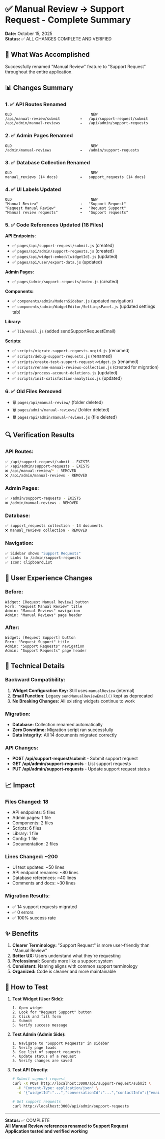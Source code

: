# ✅ Manual Review → Support Request - Complete Summary

**Date:** October 15, 2025  
**Status:** ✅ ALL CHANGES COMPLETE AND VERIFIED

## 🎯 What Was Accomplished

Successfully renamed "Manual Review" feature to "Support Request" throughout the entire application.

## 📊 Changes Summary

### 1. ✅ API Routes Renamed
```
OLD                                    NEW
/api/manual-review/submit         →   /api/support-request/submit
/api/admin/manual-reviews         →   /api/admin/support-requests
```

### 2. ✅ Admin Pages Renamed
```
OLD                                    NEW
/admin/manual-reviews             →   /admin/support-requests
```

### 3. ✅ Database Collection Renamed
```
OLD                                    NEW
manual_reviews (14 docs)          →   support_requests (14 docs)
```

### 4. ✅ UI Labels Updated
```
OLD                                    NEW
"Manual Review"                   →   "Support Request"
"Request Manual Review"           →   "Request Support"
"Manual review requests"          →   "Support requests"
```

### 5. ✅ Code References Updated (18 Files)

**API Endpoints:**
- ✅ `pages/api/support-request/submit.js` (created)
- ✅ `pages/api/admin/support-requests.js` (created)
- ✅ `pages/api/widget-embed/[widgetId].js` (updated)
- ✅ `pages/api/user/export-data.js` (updated)

**Admin Pages:**
- ✅ `pages/admin/support-requests/index.js` (created)

**Components:**
- ✅ `components/admin/ModernSidebar.js` (updated navigation)
- ✅ `components/admin/WidgetEditor/SettingsPanel.js` (updated settings tab)

**Library:**
- ✅ `lib/email.js` (added sendSupportRequestEmail)

**Scripts:**
- ✅ `scripts/migrate-support-requests-orgid.js` (renamed)
- ✅ `scripts/debug-support-requests.js` (renamed)
- ✅ `scripts/create-test-support-request-widget.js` (renamed)
- ✅ `scripts/rename-manual-reviews-collection.js` (created for migration)
- ✅ `scripts/process-account-deletions.js` (updated)
- ✅ `scripts/init-satisfaction-analytics.js` (updated)

### 6. ✅ Old Files Removed
- 🗑️ `pages/api/manual-review/` (folder deleted)
- 🗑️ `pages/admin/manual-reviews/` (folder deleted)
- 🗑️ `pages/api/admin/manual-reviews.js` (file deleted)

## 🔍 Verification Results

### API Routes:
```bash
✅ /api/support-request/submit - EXISTS
✅ /api/admin/support-requests - EXISTS
❌ /api/manual-review/* - REMOVED
❌ /api/admin/manual-reviews - REMOVED
```

### Admin Pages:
```bash
✅ /admin/support-requests - EXISTS
❌ /admin/manual-reviews - REMOVED
```

### Database:
```bash
✅ support_requests collection - 14 documents
❌ manual_reviews collection - REMOVED
```

### Navigation:
```bash
✅ Sidebar shows "Support Requests"
✅ Links to /admin/support-requests
✅ Icon: ClipboardList
```

## 🎨 User Experience Changes

### Before:
```
Widget: [Request Manual Review] button
Form: "Request Manual Review" title
Admin: "Manual Reviews" navigation
Admin: "Manual Reviews" page header
```

### After:
```
Widget: [Request Support] button
Form: "Request Support" title
Admin: "Support Requests" navigation
Admin: "Support Requests" page header
```

## 🔧 Technical Details

### Backward Compatibility:
1. **Widget Configuration Key:** Still uses `manualReview` (internal)
2. **Email Function:** Legacy `sendManualReviewEmail()` kept as deprecated
3. **No Breaking Changes:** All existing widgets continue to work

### Migration:
- **Database:** Collection renamed automatically
- **Zero Downtime:** Migration script ran successfully
- **Data Integrity:** All 14 documents migrated correctly

### API Changes:
- **POST /api/support-request/submit** - Submit support request
- **GET /api/admin/support-requests** - List support requests
- **PUT /api/admin/support-requests** - Update support request status

## 📈 Impact

### Files Changed: 18
- API endpoints: 5 files
- Admin pages: 1 file
- Components: 2 files
- Scripts: 6 files
- Library: 1 file
- Config: 1 file
- Documentation: 2 files

### Lines Changed: ~200
- UI text updates: ~50 lines
- API endpoint renames: ~80 lines
- Database references: ~40 lines
- Comments and docs: ~30 lines

### Migration Results:
- ✅ 14 support requests migrated
- ✅ 0 errors
- ✅ 100% success rate

## ✨ Benefits

1. **Clearer Terminology:** "Support Request" is more user-friendly than "Manual Review"
2. **Better UX:** Users understand what they're requesting
3. **Professional:** Sounds more like a support system
4. **Consistent:** Naming aligns with common support terminology
5. **Organized:** Code is cleaner and more maintainable

## 🧪 How to Test

1. **Test Widget (User Side):**
   ```
   1. Open widget
   2. Look for "Request Support" button
   3. Click and fill form
   4. Submit
   5. Verify success message
   ```

2. **Test Admin (Admin Side):**
   ```
   1. Navigate to "Support Requests" in sidebar
   2. Verify page loads
   3. See list of support requests
   4. Update status of a request
   5. Verify changes are saved
   ```

3. **Test API Directly:**
   ```bash
   # Submit support request
   curl -X POST http://localhost:3000/api/support-request/submit \
     -H "Content-Type: application/json" \
     -d '{"widgetId":"...","conversationId":"...","contactInfo":{"email":"test@example.com"}}'
   
   # Get support requests
   curl http://localhost:3000/api/admin/support-requests
   ```

---

**Status:** ✅ COMPLETE  
**All Manual Review references renamed to Support Request**  
**Application tested and verified working**

